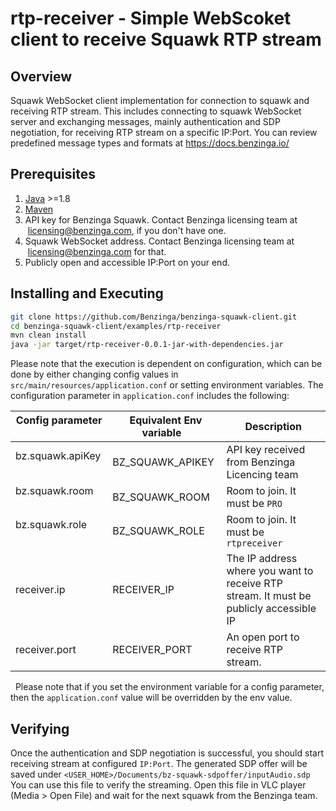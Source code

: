 # rtp-receiver - Simple WebScoket client to receive Squawk RTP stream

## Overview
Squawk WebSocket client implementation for connection to squawk and receiving RTP stream. This includes connecting to squawk WebSocket server and exchanging messages, mainly authentication and SDP negotiation, for receiving RTP stream on a specific IP:Port. You can review predefined message types and formats at https://docs.benzinga.io/

## Prerequisites
1. [Java](https://www.oracle.com/technetwork/java/javase/downloads/index.html) >=1.8
2. [Maven](https://maven.apache.org/download.cgi)
3. API key for Benzinga Squawk. Contact Benzinga licensing team at  licensing@benzinga.com, if you don't have one.
4. Squawk WebSocket address. Contact Benzinga licensing team at  licensing@benzinga.com for that.
5. Publicly open and accessible IP:Port on your end.

## Installing and Executing

~~~bash
git clone https://github.com/Benzinga/benzinga-squawk-client.git
cd benzinga-squawk-client/examples/rtp-receiver
mvn clean install
java -jar target/rtp-receiver-0.0.1-jar-with-dependencies.jar
~~~

Please note that the execution is dependent on configuration, which can be done by either changing config values in `src/main/resources/application.conf` or setting environment variables. The configuration parameter in `application.conf` includes the following:

| Config parameter       |  Equivalent Env variable  | Description
| ------------- |-------------| -----
| bz.squawk.apiKey      | BZ_SQUAWK_APIKEY | API key received from Benzinga Licencing team 
| bz.squawk.room      | BZ_SQUAWK_ROOM | Room to join. It must be `PRO`
| bz.squawk.role      | BZ_SQUAWK_ROLE | Room to join. It must be `rtpreceiver`
| receiver.ip      | RECEIVER_IP | The IP address where you want to receive RTP stream. It must be publicly accessible IP
| receiver.port      | RECEIVER_PORT | An open port to receive RTP stream.

 
Please note that if you set the environment variable for a config parameter, then the `application.conf` value will be overridden by the env value. 

## Verifying 

Once the authentication and SDP negotiation is successful, you should start receiving stream at configured `IP:Port`. The generated SDP offer will be saved under `<USER_HOME>/Documents/bz-squawk-sdpoffer/inputAudio.sdp` You can use this file to verify the streaming. Open this file in VLC player (Media > Open File) and wait for the next squawk from the Benzinga team.